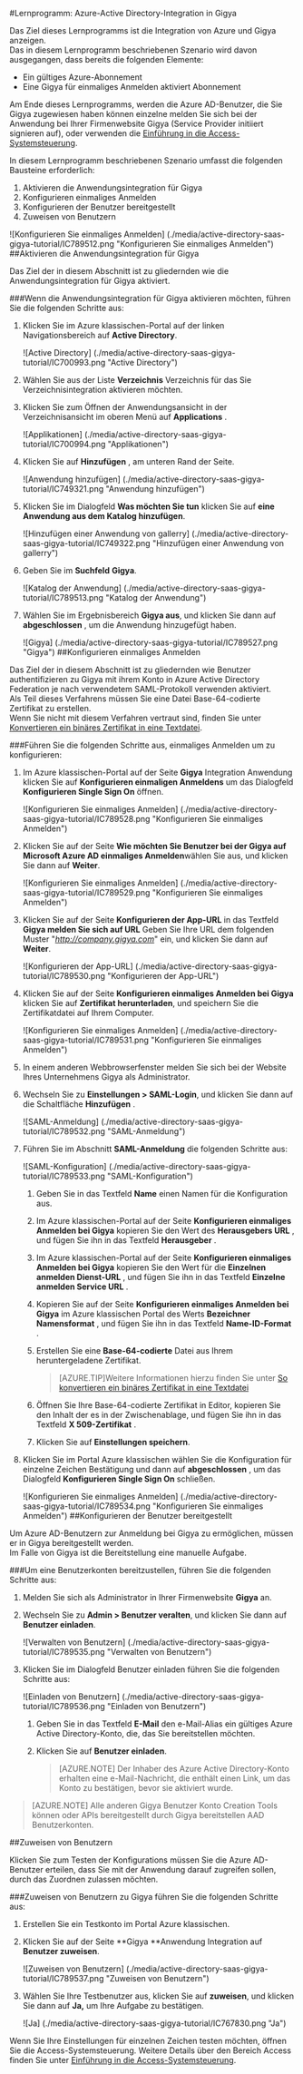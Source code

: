 <properties 
    pageTitle="Lernprogramm: Azure-Active Directory-Integration in Gigya | Microsoft Azure" 
    description="Erfahren Sie, wie Gigya mit Azure Active Directory verwenden, aktivieren Sie einmaliges Anmelden, automatisierte Bereitstellung und mehr!" 
    services="active-directory" 
    authors="jeevansd"  
    documentationCenter="na" 
    manager="femila"/>
<tags 
    ms.service="active-directory" 
    ms.devlang="na" 
    ms.topic="article" 
    ms.tgt_pltfrm="na" 
    ms.workload="identity" 
    ms.date="09/01/2016" 
    ms.author="jeedes" />

#<a name="tutorial-azure-active-directory-integration-with-gigya"></a>Lernprogramm: Azure-Active Directory-Integration in Gigya
  
Das Ziel dieses Lernprogramms ist die Integration von Azure und Gigya anzeigen.  
Das in diesem Lernprogramm beschriebenen Szenario wird davon ausgegangen, dass bereits die folgenden Elemente:

-   Ein gültiges Azure-Abonnement
-   Eine Gigya für einmaliges Anmelden aktiviert Abonnement
  
Am Ende dieses Lernprogramms, werden die Azure AD-Benutzer, die Sie Gigya zugewiesen haben können einzelne melden Sie sich bei der Anwendung bei Ihrer Firmenwebsite Gigya (Service Provider initiiert signieren auf), oder verwenden die [Einführung in die Access-Systemsteuerung](active-directory-saas-access-panel-introduction.md).
  
In diesem Lernprogramm beschriebenen Szenario umfasst die folgenden Bausteine erforderlich:

1.  Aktivieren die Anwendungsintegration für Gigya
2.  Konfigurieren einmaliges Anmelden
3.  Konfigurieren der Benutzer bereitgestellt
4.  Zuweisen von Benutzern

![Konfigurieren Sie einmaliges Anmelden] (./media/active-directory-saas-gigya-tutorial/IC789512.png "Konfigurieren Sie einmaliges Anmelden")
##<a name="enabling-the-application-integration-for-gigya"></a>Aktivieren die Anwendungsintegration für Gigya
  
Das Ziel der in diesem Abschnitt ist zu gliedernden wie die Anwendungsintegration für Gigya aktiviert.

###<a name="to-enable-the-application-integration-for-gigya-perform-the-following-steps"></a>Wenn die Anwendungsintegration für Gigya aktivieren möchten, führen Sie die folgenden Schritte aus:

1.  Klicken Sie im Azure klassischen-Portal auf der linken Navigationsbereich auf **Active Directory**.

    ![Active Directory] (./media/active-directory-saas-gigya-tutorial/IC700993.png "Active Directory")

2.  Wählen Sie aus der Liste **Verzeichnis** Verzeichnis für das Sie Verzeichnisintegration aktivieren möchten.

3.  Klicken Sie zum Öffnen der Anwendungsansicht in der Verzeichnisansicht im oberen Menü auf **Applications** .

    ![Applikationen] (./media/active-directory-saas-gigya-tutorial/IC700994.png "Applikationen")

4.  Klicken Sie auf **Hinzufügen** , am unteren Rand der Seite.

    ![Anwendung hinzufügen] (./media/active-directory-saas-gigya-tutorial/IC749321.png "Anwendung hinzufügen")

5.  Klicken Sie im Dialogfeld **Was möchten Sie tun** klicken Sie auf **eine Anwendung aus dem Katalog hinzufügen**.

    ![Hinzufügen einer Anwendung von gallerry] (./media/active-directory-saas-gigya-tutorial/IC749322.png "Hinzufügen einer Anwendung von gallerry")

6.  Geben Sie im **Suchfeld** **Gigya**.

    ![Katalog der Anwendung] (./media/active-directory-saas-gigya-tutorial/IC789513.png "Katalog der Anwendung")

7.  Wählen Sie im Ergebnisbereich **Gigya aus**, und klicken Sie dann auf **abgeschlossen** , um die Anwendung hinzugefügt haben.

    ![Gigya] (./media/active-directory-saas-gigya-tutorial/IC789527.png "Gigya")
##<a name="configuring-single-sign-on"></a>Konfigurieren einmaliges Anmelden
  
Das Ziel der in diesem Abschnitt ist zu gliedernden wie Benutzer authentifizieren zu Gigya mit ihrem Konto in Azure Active Directory Federation je nach verwendetem SAML-Protokoll verwenden aktiviert.  
Als Teil dieses Verfahrens müssen Sie eine Datei Base-64-codierte Zertifikat zu erstellen.  
Wenn Sie nicht mit diesem Verfahren vertraut sind, finden Sie unter [Konvertieren ein binäres Zertifikat in eine Textdatei](http://youtu.be/PlgrzUZ-Y1o).

###<a name="to-configure-single-sign-on-perform-the-following-steps"></a>Führen Sie die folgenden Schritte aus, einmaliges Anmelden um zu konfigurieren:

1.  Im Azure klassischen-Portal auf der Seite **Gigya** Integration Anwendung klicken Sie auf **Konfigurieren einmaligen Anmeldens** um das Dialogfeld **Konfigurieren Single Sign On** öffnen.

    ![Konfigurieren Sie einmaliges Anmelden] (./media/active-directory-saas-gigya-tutorial/IC789528.png "Konfigurieren Sie einmaliges Anmelden")

2.  Klicken Sie auf der Seite **Wie möchten Sie Benutzer bei der Gigya auf** **Microsoft Azure AD einmaliges Anmelden**wählen Sie aus, und klicken Sie dann auf **Weiter**.

    ![Konfigurieren Sie einmaliges Anmelden] (./media/active-directory-saas-gigya-tutorial/IC789529.png "Konfigurieren Sie einmaliges Anmelden")

3.  Klicken Sie auf der Seite **Konfigurieren der App-URL** in das Textfeld **Gigya melden Sie sich auf URL** Geben Sie Ihre URL dem folgenden Muster "*http://company.gigya.com*" ein, und klicken Sie dann auf **Weiter**.

    ![Konfigurieren der App-URL] (./media/active-directory-saas-gigya-tutorial/IC789530.png "Konfigurieren der App-URL")

4.  Klicken Sie auf der Seite **Konfigurieren einmaliges Anmelden bei Gigya** klicken Sie auf **Zertifikat herunterladen**, und speichern Sie die Zertifikatdatei auf Ihrem Computer.

    ![Konfigurieren Sie einmaliges Anmelden] (./media/active-directory-saas-gigya-tutorial/IC789531.png "Konfigurieren Sie einmaliges Anmelden")

5.  In einem anderen Webbrowserfenster melden Sie sich bei der Website Ihres Unternehmens Gigya als Administrator.

6.  Wechseln Sie zu **Einstellungen \> SAML-Login**, und klicken Sie dann auf die Schaltfläche **Hinzufügen** .

    ![SAML-Anmeldung] (./media/active-directory-saas-gigya-tutorial/IC789532.png "SAML-Anmeldung")

7.  Führen Sie im Abschnitt **SAML-Anmeldung** die folgenden Schritte aus:

    ![SAML-Konfiguration] (./media/active-directory-saas-gigya-tutorial/IC789533.png "SAML-Konfiguration")

    1.  Geben Sie in das Textfeld **Name** einen Namen für die Konfiguration aus.
    2.  Im Azure klassischen-Portal auf der Seite **Konfigurieren einmaliges Anmelden bei Gigya** kopieren Sie den Wert des **Herausgebers URL** , und fügen Sie ihn in das Textfeld **Herausgeber** .
    3.  Im Azure klassischen-Portal auf der Seite **Konfigurieren einmaliges Anmelden bei Gigya** kopieren Sie den Wert für die **Einzelnen anmelden Dienst-URL** , und fügen Sie ihn in das Textfeld **Einzelne anmelden Service URL** .
    4.  Kopieren Sie auf der Seite **Konfigurieren einmaliges Anmelden bei Gigya** im Azure klassischen Portal des Werts **Bezeichner Namensformat** , und fügen Sie ihn in das Textfeld **Name-ID-Format** .
    5.  Erstellen Sie eine **Base-64-codierte** Datei aus Ihrem heruntergeladene Zertifikat.
        
        >[AZURE.TIP]Weitere Informationen hierzu finden Sie unter [So konvertieren ein binäres Zertifikat in eine Textdatei](http://youtu.be/PlgrzUZ-Y1o)

    6.  Öffnen Sie Ihre Base-64-codierte Zertifikat in Editor, kopieren Sie den Inhalt der es in der Zwischenablage, und fügen Sie ihn in das Textfeld **X 509-Zertifikat** .
    7.  Klicken Sie auf **Einstellungen speichern**.

8.  Klicken Sie im Portal Azure klassischen wählen Sie die Konfiguration für einzelne Zeichen Bestätigung und dann auf **abgeschlossen** , um das Dialogfeld **Konfigurieren Single Sign On** schließen.

    ![Konfigurieren Sie einmaliges Anmelden] (./media/active-directory-saas-gigya-tutorial/IC789534.png "Konfigurieren Sie einmaliges Anmelden")
##<a name="configuring-user-provisioning"></a>Konfigurieren der Benutzer bereitgestellt
  
Um Azure AD-Benutzern zur Anmeldung bei Gigya zu ermöglichen, müssen er in Gigya bereitgestellt werden.  
Im Falle von Gigya ist die Bereitstellung eine manuelle Aufgabe.

###<a name="to-provision-a-user-accounts-perform-the-following-steps"></a>Um eine Benutzerkonten bereitzustellen, führen Sie die folgenden Schritte aus:

1.  Melden Sie sich als Administrator in Ihrer Firmenwebsite **Gigya** an.

2.  Wechseln Sie zu **Admin \> Benutzer veralten**, und klicken Sie dann auf **Benutzer einladen**.

    ![Verwalten von Benutzern] (./media/active-directory-saas-gigya-tutorial/IC789535.png "Verwalten von Benutzern")

3.  Klicken Sie im Dialogfeld Benutzer einladen führen Sie die folgenden Schritte aus:

    ![Einladen von Benutzern] (./media/active-directory-saas-gigya-tutorial/IC789536.png "Einladen von Benutzern")

    1.  Geben Sie in das Textfeld **E-Mail** den e-Mail-Alias ein gültiges Azure Active Directory-Konto, die, das Sie bereitstellen möchten.
    2.  Klicken Sie auf **Benutzer einladen**.
    
        >[AZURE.NOTE] Der Inhaber des Azure Active Directory-Konto erhalten eine e-Mail-Nachricht, die enthält einen Link, um das Konto zu bestätigen, bevor sie aktiviert wurde.

>[AZURE.NOTE] Alle anderen Gigya Benutzer Konto Creation Tools können oder APIs bereitgestellt durch Gigya bereitstellen AAD Benutzerkonten.

##<a name="assigning-users"></a>Zuweisen von Benutzern
  
Klicken Sie zum Testen der Konfigurations müssen Sie die Azure AD-Benutzer erteilen, dass Sie mit der Anwendung darauf zugreifen sollen, durch das Zuordnen zulassen möchten.

###<a name="to-assign-users-to-gigya-perform-the-following-steps"></a>Zuweisen von Benutzern zu Gigya führen Sie die folgenden Schritte aus:

1.  Erstellen Sie ein Testkonto im Portal Azure klassischen.

2.  Klicken Sie auf der Seite **Gigya **Anwendung Integration auf **Benutzer zuweisen**.

    ![Zuweisen von Benutzern] (./media/active-directory-saas-gigya-tutorial/IC789537.png "Zuweisen von Benutzern")

3.  Wählen Sie Ihre Testbenutzer aus, klicken Sie auf **zuweisen**, und klicken Sie dann auf **Ja,** um Ihre Aufgabe zu bestätigen.

    ![Ja] (./media/active-directory-saas-gigya-tutorial/IC767830.png "Ja")
  
Wenn Sie Ihre Einstellungen für einzelnen Zeichen testen möchten, öffnen Sie die Access-Systemsteuerung. Weitere Details über den Bereich Access finden Sie unter [Einführung in die Access-Systemsteuerung](active-directory-saas-access-panel-introduction.md).